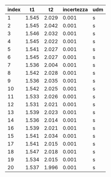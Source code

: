 | index | t1    | t2    | incertezza | udm |
|-------|-------|-------|------------|-----|
| 1     | 1.545 | 2.029 | 0.001      | s   |
| 2     | 1.545 | 2.042 | 0.001      | s   |
| 3     | 1.546 | 2.032 | 0.001      | s   |
| 4     | 1.545 | 2.022 | 0.001      | s   |
| 5     | 1.541 | 2.027 | 0.001      | s   |
| 6     | 1.545 | 2.027 | 0.001      | s   |
| 7     | 1.536 | 2.004 | 0.001      | s   |
| 8     | 1.542 | 2.028 | 0.001      | s   |
| 9     | 1.536 | 2.035 | 0.001      | s   |
| 10    | 1.542 | 2.025 | 0.001      | s   |
| 11    | 1.533 | 2.026 | 0.001      | s   |
| 12    | 1.531 | 2.021 | 0.001      | s   |
| 13    | 1.539 | 2.023 | 0.001      | s   |
| 14    | 1.536 | 2.014 | 0.001      | s   |
| 16    | 1.539 | 2.021 | 0.001      | s   |
| 15    | 1.541 | 2.034 | 0.001      | s   |
| 17    | 1.541 | 2.015 | 0.001      | s   |
| 18    | 1.547 | 2.018 | 0.001      | s   |
| 19    | 1.534 | 2.015 | 0.001      | s   |
| 20    | 1.537 | 1.996 | 0.001      | s   |